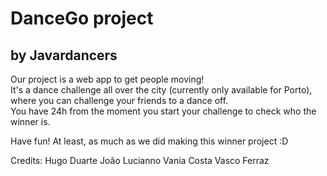 # DanceGo project
## by Javardancers


Our project is a web app to get people moving!  
It's a dance challenge all over the city (currently only available for Porto),
where you can challenge your friends to a dance off.  
You have 24h from the moment you start your challenge to check who the winner
is.

Have fun! At least, as much as we did making this winner project :D

Credits:
Hugo Duarte
João Lucianno
Vania Costa
Vasco Ferraz

